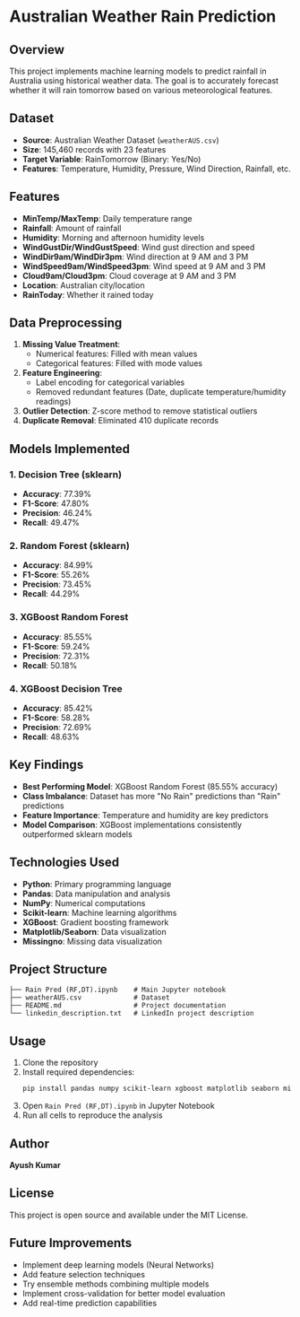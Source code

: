 # Australian Weather Rain Prediction

## Overview
This project implements machine learning models to predict rainfall in Australia using historical weather data. The goal is to accurately forecast whether it will rain tomorrow based on various meteorological features.

## Dataset
- **Source**: Australian Weather Dataset (`weatherAUS.csv`)
- **Size**: 145,460 records with 23 features
- **Target Variable**: RainTomorrow (Binary: Yes/No)
- **Features**: Temperature, Humidity, Pressure, Wind Direction, Rainfall, etc.

## Features
- **MinTemp/MaxTemp**: Daily temperature range
- **Rainfall**: Amount of rainfall
- **Humidity**: Morning and afternoon humidity levels
- **WindGustDir/WindGustSpeed**: Wind gust direction and speed
- **WindDir9am/WindDir3pm**: Wind direction at 9 AM and 3 PM
- **WindSpeed9am/WindSpeed3pm**: Wind speed at 9 AM and 3 PM
- **Cloud9am/Cloud3pm**: Cloud coverage at 9 AM and 3 PM
- **Location**: Australian city/location
- **RainToday**: Whether it rained today

## Data Preprocessing
1. **Missing Value Treatment**: 
   - Numerical features: Filled with mean values
   - Categorical features: Filled with mode values
2. **Feature Engineering**:
   - Label encoding for categorical variables
   - Removed redundant features (Date, duplicate temperature/humidity readings)
3. **Outlier Detection**: Z-score method to remove statistical outliers
4. **Duplicate Removal**: Eliminated 410 duplicate records

## Models Implemented

### 1. Decision Tree (sklearn)
- **Accuracy**: 77.39%
- **F1-Score**: 47.80%
- **Precision**: 46.24%
- **Recall**: 49.47%

### 2. Random Forest (sklearn)
- **Accuracy**: 84.99%
- **F1-Score**: 55.26%
- **Precision**: 73.45%
- **Recall**: 44.29%

### 3. XGBoost Random Forest
- **Accuracy**: 85.55%
- **F1-Score**: 59.24%
- **Precision**: 72.31%
- **Recall**: 50.18%

### 4. XGBoost Decision Tree
- **Accuracy**: 85.42%
- **F1-Score**: 58.28%
- **Precision**: 72.69%
- **Recall**: 48.63%

## Key Findings
- **Best Performing Model**: XGBoost Random Forest (85.55% accuracy)
- **Class Imbalance**: Dataset has more "No Rain" predictions than "Rain" predictions
- **Feature Importance**: Temperature and humidity are key predictors
- **Model Comparison**: XGBoost implementations consistently outperformed sklearn models

## Technologies Used
- **Python**: Primary programming language
- **Pandas**: Data manipulation and analysis
- **NumPy**: Numerical computations
- **Scikit-learn**: Machine learning algorithms
- **XGBoost**: Gradient boosting framework
- **Matplotlib/Seaborn**: Data visualization
- **Missingno**: Missing data visualization

## Project Structure
```
├── Rain Pred (RF,DT).ipynb    # Main Jupyter notebook
├── weatherAUS.csv             # Dataset
├── README.md                  # Project documentation
└── linkedin_description.txt   # LinkedIn project description
```

## Usage
1. Clone the repository
2. Install required dependencies:
   ```bash
   pip install pandas numpy scikit-learn xgboost matplotlib seaborn missingno
   ```
3. Open `Rain Pred (RF,DT).ipynb` in Jupyter Notebook
4. Run all cells to reproduce the analysis

## Author
**Ayush Kumar**

## License
This project is open source and available under the MIT License.

## Future Improvements
- Implement deep learning models (Neural Networks)
- Add feature selection techniques
- Try ensemble methods combining multiple models
- Implement cross-validation for better model evaluation
- Add real-time prediction capabilities
